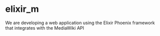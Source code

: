 # elixir_m
We are developing a web application using the Elixir Phoenix framework that integrates with the MediaWiki API
